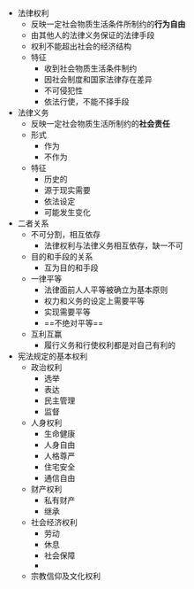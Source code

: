 - 法律权利
	- 反映一定社会物质生活条件所制约的**行为自由**
	- 由其他人的法律义务保证的法律手段
	- 权利不能超出社会的经济结构
	- 特征
		- 收到社会物质生活条件制约
		- 因社会制度和国家法律存在差异
		- 不可侵犯性
		- 依法行使，不能不择手段
- 法律义务
	- 反映一定社会物质生活所制约的**社会责任**
	- 形式
		- 作为
		- 不作为
	- 特征
		- 历史的
		- 源于现实需要
		- 依法设定
		- 可能发生变化
- 二者关系
	- 不可分割，相互依存
		- 法律权利与法律义务相互依存，缺一不可
	- 目的和手段的关系
		- 互为目的和手段
	- 一律平等
		- 法律面前人人平等被确立为基本原则
		- 权力和义务的设定上需要平等
		- 实现需要平等
		- ==不绝对平等==
	- 互利互赢
		- 履行义务和行使权利都是对自己有利的
- 宪法规定的基本权利
	- 政治权利
		- 选举
		- 表达
		- 民主管理
		- 监督
	- 人身权利
		- 生命健康
		- 人身自由
		- 人格尊严
		- 住宅安全
		- 通信自由
	- 财产权利
		- 私有财产
		- 继承
	- 社会经济权利
		- 劳动
		- 休息
		- 社会保障
		-
	- 宗教信仰及文化权利